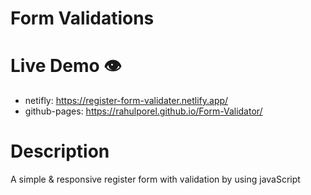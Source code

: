 # Form Validations

# Live Demo 👁️
- netifly: 
https://register-form-validater.netlify.app/
- github-pages:
https://rahulporel.github.io/Form-Validator/

# Description

A simple & responsive register form with validation by using javaScript
